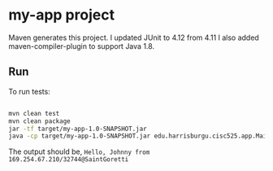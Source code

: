 # my-app project

Maven generates this project. I updated JUnit to 4.12 from 4.11
I also added maven-compiler-plugin to support Java 1.8.

## Run

To run tests:

```bash

mvn clean test
mvn clean package
jar -tf target/my-app-1.0-SNAPSHOT.jar
java -cp target/my-app-1.0-SNAPSHOT.jar edu.harrisburgu.cisc525.app.Main Johnny
```

The output should be, `Hello, Johnny from 169.254.67.210/32744@SaintGoretti`
